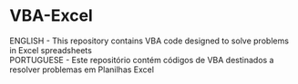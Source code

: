 # VBA-Excel
ENGLISH - This repository contains VBA code designed to solve problems in Excel spreadsheets \
PORTUGUESE - Este repositório contém códigos de VBA destinados a resolver problemas em Planilhas Excel